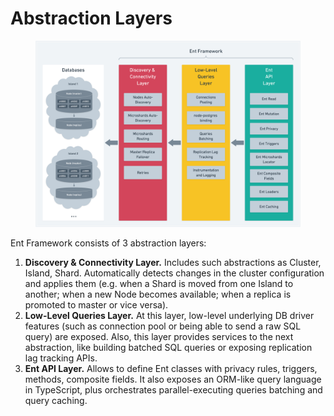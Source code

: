 # Abstraction Layers

<figure><img src="../.gitbook/assets/image (3).png" alt=""><figcaption></figcaption></figure>

Ent Framework consists of 3 abstraction layers:

1. **Discovery & Connectivity Layer.** Includes such abstractions as Cluster, Island, Shard. Automatically detects changes in the cluster configuration and applies them (e.g. when a Shard is moved from one Island to another; when a new Node becomes available; when a replica is promoted to master or vice versa).
2. **Low-Level Queries Layer.** At this layer, low-level underlying DB driver features (such as connection pool or being able to send a raw SQL query) are exposed. Also, this layer provides services to the next abstraction, like building batched SQL queries or exposing replication lag tracking APIs.
3. **Ent API Layer.** Allows to define Ent classes with privacy rules, triggers, methods, composite fields. It also exposes an ORM-like query language in TypeScript, plus orchestrates parallel-executing queries batching and query caching.
